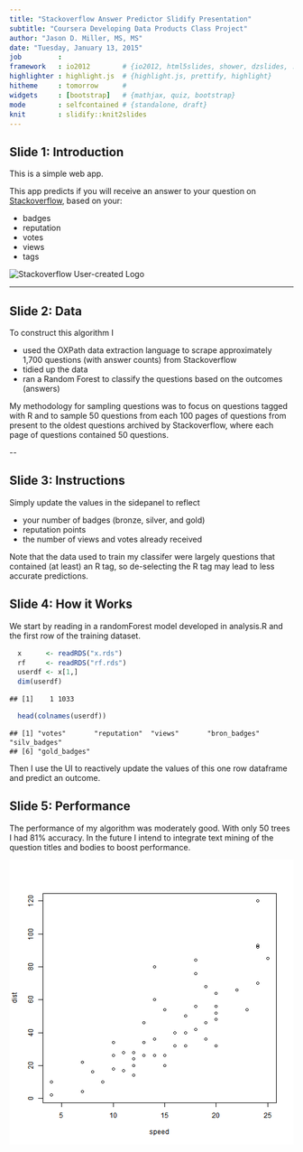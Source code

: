 ```yaml
---
title: "Stackoverflow Answer Predictor Slidify Presentation"
subtitle: "Coursera Developing Data Products Class Project"
author: "Jason D. Miller, MS, MS"
date: "Tuesday, January 13, 2015"
job         : 
framework   : io2012        # {io2012, html5slides, shower, dzslides, ...}
highlighter : highlight.js  # {highlight.js, prettify, highlight}
hitheme     : tomorrow      # 
widgets     : [bootstrap]   # {mathjax, quiz, bootstrap}
mode        : selfcontained # {standalone, draft}
knit        : slidify::knit2slides
---
```


## Slide 1: Introduction

This is a simple web app.

This app predicts if you will receive an answer to your question on [Stackoverflow](http://stackoverflow.com), based on your: 
- badges
- reputation
- votes
- views
- tags

![Stackoverflow User-created Logo](http://www.userlogos.org/files/logos/pek/stackoverflow.png)

---

## Slide 2:  Data

To construct this algorithm I 
- used the OXPath data extraction language to scrape approximately 1,700 questions (with answer counts) from Stackoverflow
- tidied up the data 
- ran a Random Forest to classify the questions based on the outcomes (answers) 

My methodology for sampling questions was to focus on questions tagged with R and to sample 50 questions from each 100 pages of questions from present to the oldest questions archived by Stackoverflow, where each page of questions contained 50 questions. 

-- 

## Slide 3: Instructions

Simply update the values in the sidepanel to reflect 

- your number of badges (bronze, silver, and gold)
- reputation points
- the number of views and votes already received

Note that the data used to train my classifer were largely questions that contained (at least) an R tag, so de-selecting the R tag may lead to less accurate predictions.


## Slide 4: How it Works

We start by reading in a randomForest model developed in analysis.R and the first row of the training dataset.

```r
  x      <- readRDS("x.rds")
  rf     <- readRDS("rf.rds")
  userdf <- x[1,]
  dim(userdf)
```

```
## [1]    1 1033
```

```r
  head(colnames(userdf))
```

```
## [1] "votes"       "reputation"  "views"       "bron_badges" "silv_badges"
## [6] "gold_badges"
```

Then I use the UI to reactively update the values of this one row dataframe and predict an outcome.

## Slide 5: Performance

The performance of my algorithm was moderately good. With only 50 trees I had 81% accuracy. In the future I intend to integrate text mining of the question titles and bodies to boost performance.

![plot of chunk unnamed-chunk-2](assets/fig/unnamed-chunk-2.png) 
